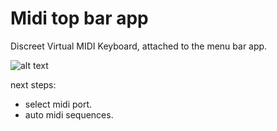 # Midi top bar app

Discreet Virtual MIDI Keyboard, attached to the menu bar app.

![alt text](https://s3-us-west-2.amazonaws.com/notion-static/9459d794935b4173a334789ec454b14d/Item-0_and_Item-0_and_Item-0_and_Item-0_and_Item-0_and_Item-0_and_Item-0.jpg)

next steps: 
- select midi port.
- auto midi sequences. 